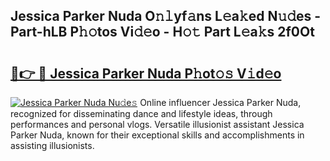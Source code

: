 ## Jessica Parker Nuda O𝚗𝚕yf𝚊ns L𝚎a𝚔ed N𝚞𝚍es - Part-hLB P𝚑𝚘tos Vi𝚍𝚎o - H𝚘𝚝 Part L𝚎a𝚔s 2f0Ot

# <h2><a href="http://kfdi7p.oniu.top/?m=Jessica+Parker+Nuda">🔗👉 🔴 Jessica Parker Nuda P𝚑ot𝚘𝚜 V𝚒d𝚎o</a></h2>

[![Jessica Parker Nuda Nu𝚍e𝚜](https://i.imgur.com/0qMVB7G.gif)](http://kfdi7p.oniu.top/?m=Jessica+Parker+Nuda)
Online influencer Jessica Parker Nuda, recognized for disseminating dance and lifestyle ideas, through performances and personal vlogs. Versatile illusionist assistant Jessica Parker Nuda, known for their exceptional skills and accomplishments in assisting illusionists.  
